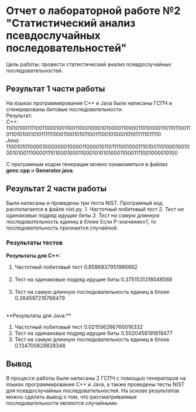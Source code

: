 # Отчет о лабораторной работе №2 "Статистический анализ псевдослучайных последовательностей"
Цель работы: провести статистический анализ псевдослучайных последовательностей.
## Результат 1 части работы
На языках программирования C++ и Java были написаны ГСПЧ и сгенерированы битовые последовательности. <br>Результат:<br>
*С++*: 11010100111100110001001100110001000101000011000011010000110110110011011010100101011111100011001010110011100101000101011111011110<br>
*Java*:  11001010100001000000010000110000101101111001000111010011010001001000101001110000111010001000110001010101000110001111001000010100<br>

С програмным кодом генерации можно ознакомиться в файлах **genc.cpp** и **Generator.java**.
## Результат 2 части работы
Были написаны и проведены три теста NIST. Програмный код располагается в файле nist.py.
*1. Частотный побитовый тест*
*2. Тест на одинаковые подряд идущие биты*
*3. Тест на самую длинную последовательность единиц в блоке*
Если P-значение&ge;1, то последовательность признается случайной.
### Результаты тестов
**Результаты для С++:**<br>
<ol>
<li>Частотный побитовый тест 0.8596837951986662</li><br>
<li>Тест на одинаковые подряд идущие биты 0.3751531318048568</li><br>
<li>Тест на самую длинную последовательность единиц в блоке 0.264597216766479</li><br>
</ol>
**Результаты для Java:**<br>
<ol>
<li>Частотный побитовый тест 0.021556266760016332</li>
<li>Тест на одинаковые подряд идущие биты 0.5020458191619477</li>
<li>Тест на самую длинную последовательность единиц в блоке 0.134700829828348</li>
</ol>

## Вывод
В процессе работы были написаны 2 ГСПЧ с помощью генераторов на языках программирования C++ и Java, а также проведены тесты NIST для псевдослучайных последовательностей. На основе результатов можно сделать вывод о том, что рассматриваемые последовательности являются случайными.